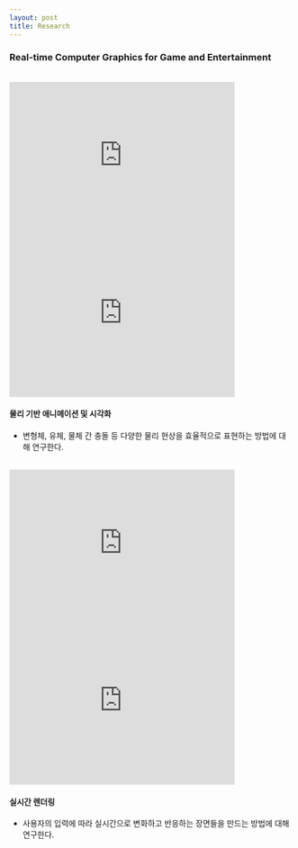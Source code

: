 ```yaml
---
layout: post
title: Research
---
```


### Real-time Computer Graphics for Game and Entertainment
<br>
<div class="row">
    <iframe width="400" height="280" src="https://www.youtube.com/watch?v=KO75vKLfJVU?rel=0" title="YouTube video player" frameborder="0" allow="accelerometer; autoplay; clipboard-write; encrypted-media; gyroscope; picture-in-picture; web-share" allowfullscreen style="margin-right: 2rem"></iframe>
    <iframe width="400" height="280" src="https://www.youtube.com/watch?v=4UWKqwnEQkk?rel=0" title="YouTube video player" frameborder="0" allow="accelerometer; autoplay; clipboard-write; encrypted-media; gyroscope; picture-in-picture; web-share" allowfullscreen></iframe>
</div>

#### 물리 기반 애니메이션 및 시각화
* 변형체, 유체, 물체 간 충돌 등 다양한 물리 현상을 효율적으로 표현하는 방법에 대해 연구한다.

<br>
<div class="row">
    <iframe width="400" height="280" src="https://www.youtube.com/watch?v=LLrulR9aK68?rel=0" title="YouTube video player" frameborder="0" allow="accelerometer; autoplay; clipboard-write; encrypted-media; gyroscope; picture-in-picture; web-share" allowfullscreen style="margin-right: 2rem"></iframe>
    <iframe width="400" height="280" src="https://www.youtube.com/watch?v=CEkVu0DV_yg?rel=0" title="YouTube video player" frameborder="0" allow="accelerometer; autoplay; clipboard-write; encrypted-media; gyroscope; picture-in-picture; web-share" allowfullscreen></iframe>
</div>

#### 실시간 렌더링
* 사용자의 입력에 따라 실시간으로 변화하고 반응하는 장면들을 만드는 방법에 대해 연구한다.

